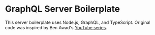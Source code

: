 # GraphQL Server Boilerplate

This server boilerplate uses Node.js, GraphQL, and TypeScript. Original code was inspired by Ben Awad's [YouTube series](https://www.youtube.com/playlist?list=PLN3n1USn4xlltIGRInnlHtsOdvHIUQFHL).
